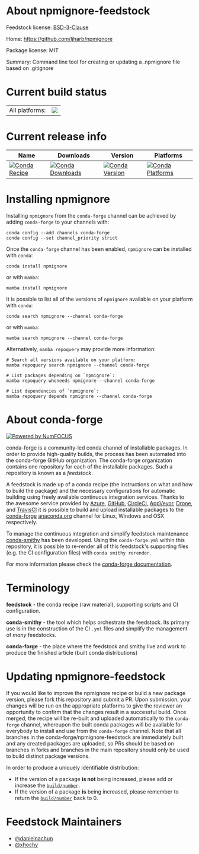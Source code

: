 About npmignore-feedstock
=========================

Feedstock license: [BSD-3-Clause](https://github.com/conda-forge/npmignore-feedstock/blob/main/LICENSE.txt)

Home: https://github.com/ljharb/npmignore

Package license: MIT

Summary: Command line tool for creating or updating a .npmignore file based on .gitignore

Current build status
====================


<table><tr><td>All platforms:</td>
    <td>
      <a href="https://dev.azure.com/conda-forge/feedstock-builds/_build/latest?definitionId=17171&branchName=main">
        <img src="https://dev.azure.com/conda-forge/feedstock-builds/_apis/build/status/npmignore-feedstock?branchName=main">
      </a>
    </td>
  </tr>
</table>

Current release info
====================

| Name | Downloads | Version | Platforms |
| --- | --- | --- | --- |
| [![Conda Recipe](https://img.shields.io/badge/recipe-npmignore-green.svg)](https://anaconda.org/conda-forge/npmignore) | [![Conda Downloads](https://img.shields.io/conda/dn/conda-forge/npmignore.svg)](https://anaconda.org/conda-forge/npmignore) | [![Conda Version](https://img.shields.io/conda/vn/conda-forge/npmignore.svg)](https://anaconda.org/conda-forge/npmignore) | [![Conda Platforms](https://img.shields.io/conda/pn/conda-forge/npmignore.svg)](https://anaconda.org/conda-forge/npmignore) |

Installing npmignore
====================

Installing `npmignore` from the `conda-forge` channel can be achieved by adding `conda-forge` to your channels with:

```
conda config --add channels conda-forge
conda config --set channel_priority strict
```

Once the `conda-forge` channel has been enabled, `npmignore` can be installed with `conda`:

```
conda install npmignore
```

or with `mamba`:

```
mamba install npmignore
```

It is possible to list all of the versions of `npmignore` available on your platform with `conda`:

```
conda search npmignore --channel conda-forge
```

or with `mamba`:

```
mamba search npmignore --channel conda-forge
```

Alternatively, `mamba repoquery` may provide more information:

```
# Search all versions available on your platform:
mamba repoquery search npmignore --channel conda-forge

# List packages depending on `npmignore`:
mamba repoquery whoneeds npmignore --channel conda-forge

# List dependencies of `npmignore`:
mamba repoquery depends npmignore --channel conda-forge
```


About conda-forge
=================

[![Powered by
NumFOCUS](https://img.shields.io/badge/powered%20by-NumFOCUS-orange.svg?style=flat&colorA=E1523D&colorB=007D8A)](https://numfocus.org)

conda-forge is a community-led conda channel of installable packages.
In order to provide high-quality builds, the process has been automated into the
conda-forge GitHub organization. The conda-forge organization contains one repository
for each of the installable packages. Such a repository is known as a *feedstock*.

A feedstock is made up of a conda recipe (the instructions on what and how to build
the package) and the necessary configurations for automatic building using freely
available continuous integration services. Thanks to the awesome service provided by
[Azure](https://azure.microsoft.com/en-us/services/devops/), [GitHub](https://github.com/),
[CircleCI](https://circleci.com/), [AppVeyor](https://www.appveyor.com/),
[Drone](https://cloud.drone.io/welcome), and [TravisCI](https://travis-ci.com/)
it is possible to build and upload installable packages to the
[conda-forge](https://anaconda.org/conda-forge) [anaconda.org](https://anaconda.org/)
channel for Linux, Windows and OSX respectively.

To manage the continuous integration and simplify feedstock maintenance
[conda-smithy](https://github.com/conda-forge/conda-smithy) has been developed.
Using the ``conda-forge.yml`` within this repository, it is possible to re-render all of
this feedstock's supporting files (e.g. the CI configuration files) with ``conda smithy rerender``.

For more information please check the [conda-forge documentation](https://conda-forge.org/docs/).

Terminology
===========

**feedstock** - the conda recipe (raw material), supporting scripts and CI configuration.

**conda-smithy** - the tool which helps orchestrate the feedstock.
                   Its primary use is in the construction of the CI ``.yml`` files
                   and simplify the management of *many* feedstocks.

**conda-forge** - the place where the feedstock and smithy live and work to
                  produce the finished article (built conda distributions)


Updating npmignore-feedstock
============================

If you would like to improve the npmignore recipe or build a new
package version, please fork this repository and submit a PR. Upon submission,
your changes will be run on the appropriate platforms to give the reviewer an
opportunity to confirm that the changes result in a successful build. Once
merged, the recipe will be re-built and uploaded automatically to the
`conda-forge` channel, whereupon the built conda packages will be available for
everybody to install and use from the `conda-forge` channel.
Note that all branches in the conda-forge/npmignore-feedstock are
immediately built and any created packages are uploaded, so PRs should be based
on branches in forks and branches in the main repository should only be used to
build distinct package versions.

In order to produce a uniquely identifiable distribution:
 * If the version of a package **is not** being increased, please add or increase
   the [``build/number``](https://docs.conda.io/projects/conda-build/en/latest/resources/define-metadata.html#build-number-and-string).
 * If the version of a package **is** being increased, please remember to return
   the [``build/number``](https://docs.conda.io/projects/conda-build/en/latest/resources/define-metadata.html#build-number-and-string)
   back to 0.

Feedstock Maintainers
=====================

* [@danielnachun](https://github.com/danielnachun/)
* [@xhochy](https://github.com/xhochy/)


